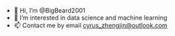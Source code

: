 - 👋 Hi, I’m @BigBeard2001
- 👀 I’m interested in data science and machine learning
- 📫 Contact me by email cyrus_zhengjin@outlook.com

<!---
BigBeard2001/BigBeard2001 is a ✨ special ✨ repository because its `README.md` (this file) appears on your GitHub profile.
You can click the Preview link to take a look at your changes.
--->
